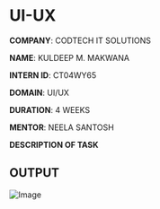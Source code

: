 # UI-UX

**COMPANY**: CODTECH IT SOLUTIONS

**NAME**: KULDEEP M. MAKWANA

**INTERN ID**: CT04WY65

**DOMAIN**: UI/UX

**DURATION**: 4 WEEKS

**MENTOR**: NEELA SANTOSH

**DESCRIPTION OF TASK**

## OUTPUT

![Image](https://github.com/user-attachments/assets/3ea492b3-cbe4-48b4-ae37-b5f30eb8673c)
